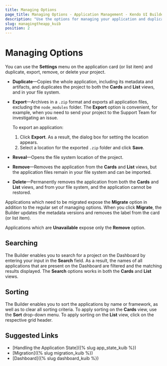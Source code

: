 ```yaml
---
title: Managing Options  
page_title: Managing Options - Application Management - Kendo UI Builder
description: "Use the options for managing your application and duplicate, export, remove, or delete it when working with the Kendo UI Builder tool."
slug: managingtheapp_kuib
position: 2
---
```


# Managing Options

You can use the **Settings** menu on the application card (or list item) and duplicate, export, remove, or delete your project.

* **Duplicate**&mdash;Copies the whole application, including its metadata and artifacts, and duplicates the project to both the **Cards** and **List** views, and in your file system.
* **Export**&mdash;Archives in a `.zip` format and exports all application files, excluding the `node_modules` folder. The **Export** option is convenient, for example, when you need to send your project to the Support Team for investigating an issue.

    To export an application:

    1. Click **Export**. As a result, the dialog box for setting the location appears.
    2. Select a location for the exported `.zip` folder and click **Save**.

* **Reveal**&mdash;Opens the file system location of the project.
* **Remove**&mdash;Removes the application from the **Cards** and **List** views, but the application files remain in your file system and can be imported.
* **Delete**&mdash;Permanently removes the application from both the **Cards** and **List** views, and from your file system, and the application cannot be restored.

Applications which need to be migrated expose the **Migrate** option in addition to the regular set of managing options. When you click **Migrate**, the Builder updates the metadata versions and removes the label from the card (or list item).

Applications which are **Unavailable** expose only the **Remove** option.

## Searching

The Builder enables you to search for a project on the Dashboard by entering your input in the **Search** field. As a result, the names of all applications that are present on the Dashboard are filtered and the matching results displayed. The **Search** options works in both the **Cards** and **List** views.  

## Sorting

The Builder enables you to sort the applications by name or framework, as well as to clear all sorting criteria. To apply sorting on the **Cards** view, use the **Sort** drop-down menu. To apply sorting on the **List** view, click on the respective grid header.

## Suggested Links

* [Handling the Application State]({% slug app_state_kuib %})
* [Migration]({% slug migration_kuib %})
* [Dashboard]({% slug dashboard_kuib %})
